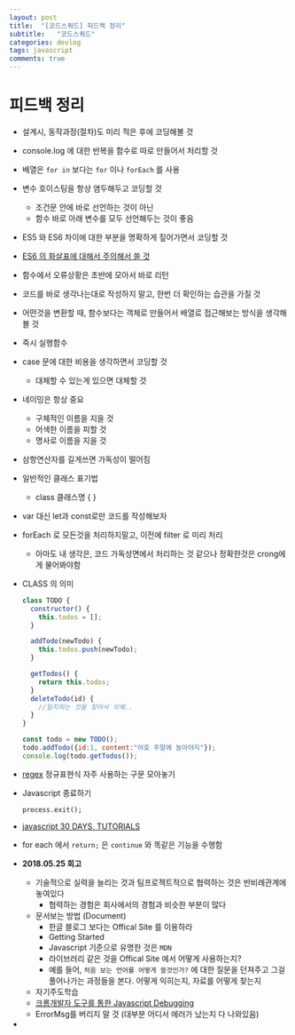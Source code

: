 ```yaml
---
layout: post
title:  "[코드스쿼드] 피드백 정리"
subtitle:   "코드스쿼드"
categories: devlog
tags: javascript
comments: true
---
```


# 피드백 정리

- 설계시, 동작과정(절차)도 미리 적은 후에 코딩해볼 것

- console.log 에 대한 반복을 함수로 따로 만들어서 처리할 것

- 배열은 `for in` 보다는 `for` 이나 `forEach` 를 사용

- 변수 호이스팅을 항상 염두해두고 코딩할 것
  - 조건문 안에 바로 선언하는 것이 아닌
  - 함수 바로 아래 변수를 모두 선언해두는 것이 좋음

- ES5 와 ES6 차이에 대한 부분을 명확하게 짚어가면서 코딩할 것

- [ES6 의 화살표에 대해서 주의해서 쓸 것](https://dmitripavlutin.com/when-not-to-use-arrow-functions-in-javascript/)

- 함수에서 오류상황은 초반에 모아서 바로 리턴

- 코드를 바로 생각나는대로 작성하지 말고, 한번 더 확인하는 습관을 가질 것

- 어떤것을 변환할 때, 함수보다는 객체로 만들어서 배열로 접근해보는 방식을 생각해볼 것

- 즉시 실행함수

- case 문에 대한 비용을 생각하면서 코딩할 것
  - 대체할 수 있는게 있으면 대체할 것

- 네이밍은 항상 중요
  - 구체적인 이름을 지을 것
  - 어색한 이름을 피할 것
  - 명사로 이름을 지을 것

- 삼항연산자를 길게쓰면 가독성이 떨어짐

- 일반적인 클래스 표기법
  - class 클래스명 { }

- var 대신 let과 const로만 코드를 작성해보자

- forEach 로 모든것을 처리하지말고, 이전에 filter 로 미리 처리

  - 아마도 내 생각은, 코드 가독성면에서 처리하는 것 같으나
    정확한것은 crong에게 물어봐야함

- CLASS 의 의미

  ```javascript
  class TODO {
    constructor() {
      this.todos = [];
    }
  
    addTodo(newTodo) {
      this.todos.push(newTodo);
    }
  
    getTodos() {
      return this.todos;
    }
    deleteTodo(id) {
      //일치하는 것을 찾아서 삭제..
    } 
  }
  
  const todo = new TODO();
  todo.addTodo({id:1, content:"야호 주말에 놀아야지"});
  console.log(todo.getTodos());
  ```

- [regex](https://gist.github.com/antaehyeon/d80d4b90225ce86c269f26bc1c65cc97) 정규표현식 자주 사용하는 구문 모아놓기

- Javascript 종료하기

  `process.exit();`

- [javascript 30 DAYS, TUTORIALS](https://javascript30.com/)

- for each 에서 `return;`  은 `continue` 와 똑같은 기능을 수행함

- **2018.05.25 회고**

  - 기술적으로 실력을 늘리는 것과 팀프로젝트적으로 협력하는 것은 반비례관계에 놓여있다
    - 협력하는 경험은 회사에서의 경험과 비슷한 부분이 많다
  - 문서보는 방법 (Document)
    - 한글 블로그 보다는 Offical Site 를 이용하라
    - Getting Started
    - Javascript 기준으로 유명한 것은 `MDN`
    - 라이브러리 같은 것을 Offical Site 에서 어떻게 사용하는지?
    - 예를 들어, `처음 보는 언어를 어떻게 쓸것인가?` 에 대한 질문을 던져주고
      그걸 풀어나가는 과정들을 본다. 어떻게 익히는지, 자료를 어떻게 찾는지
  - 자기주도학습
  - [크롬개발자 도구를 통한 Javascript Debugging](https://developers.google.com/web/tools/chrome-devtools/javascript/?hl=ko)
  - ErrorMsg를 버리지 말 것 (대부분 어디서 에러가 났는지 다 나와있음)

- 
